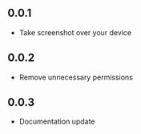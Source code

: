 ## 0.0.1

* Take screenshot over your device

## 0.0.2

* Remove unnecessary permissions

## 0.0.3

* Documentation update